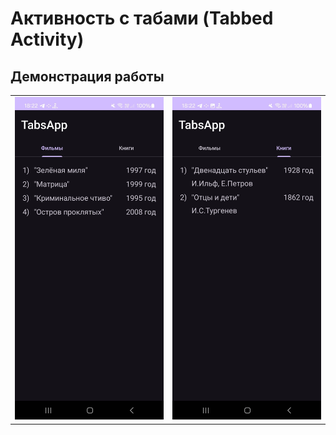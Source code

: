 # Активность с табами (Tabbed Activity)

## Демонстрация работы

<table>
    <tr>
        <td><img src="images/1.jpg" width=360></td>
        <td><img src="images/2.jpg" width=360></td>
    </tr>
</table>